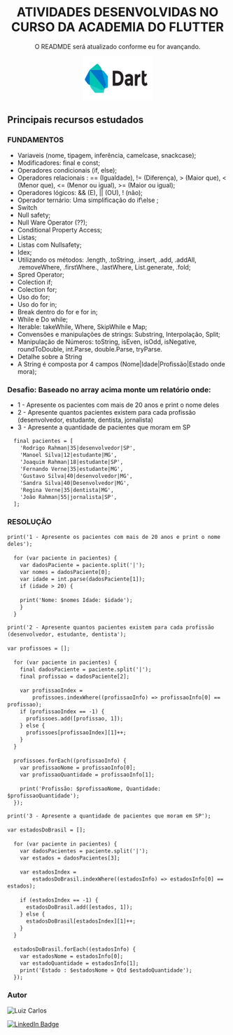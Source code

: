 <h1 align="center">ATIVIDADES DESENVOLVIDAS NO CURSO DA ACADEMIA DO FLUTTER</h1>

<p align="center"> O READMDE será atualizado conforme eu for avançando.</p>

<p align="center">
<img width="160" height="100" src="images/dart.png"/>


</p>


## Principais recursos estudados

### FUNDAMENTOS

- Variaveis (nome, tipagem, inferência, camelcase, snackcase);
- Modificadores: final e const;
- Operadores condicionais (if, else);
- Operadores relacionais : == (Igualdade), != (Diferença), > (Maior que), < (Menor que), <= (Menor ou igual), >= (Maior ou igual);
- Operadores lógicos: && (E), || (OU), ! (não);
- Operador ternário: Uma simplificação do if\else ;
- Switch
- Null safety;
- Null Ware Operator (??);
- Conditional Property Access;
- Listas;
- Listas com Nullsafety;
- Idex;
- Utilizando os métodos: .length, .toString, .insert, .add, .addAll, .removeWhere, .firstWhere., .lastWhere, List.generate, .fold;
- Spred Operator;
- Colection if;
- Colection for;
- Uso do for;
- Uso do for in;
- Break dentro do for e for in;
- While e Do while;
- Iterable: takeWhile, Where, SkipWhile e Map;
- Convensões e manipulações de strings: Substring, Interpolação, Split;
- Manipulação de Números: toString, isEven, isOdd, isNegative, roundToDouble, int.Parse, double.Parse, tryParse.
- Detalhe sobre a String
- A String é composta por 4 campos (Nome|Idade|Profissão|Estado onde mora);

### Desafio: Baseado no array acima monte um relatório onde:
  - 1 - Apresente os pacientes com mais de 20 anos e print o nome deles
  - 2 - Apresente quantos pacientes existem para cada profissão (desenvolvedor, estudante, dentista, jornalista)
  - 3 - Apresente a quantidade de pacientes que moram em SP
```
  final pacientes = [
    'Rodrigo Rahman|35|desenvolvedor|SP',
    'Manoel Silva|12|estudante|MG',
    'Joaquim Rahman|18|estudante|SP',
    'Fernando Verne|35|estudante|MG',
    'Gustavo Silva|40|desenvolvedor|MG',
    'Sandra Silva|40|Desenvolvedor|MG',
    'Regina Verne|35|dentista|MG',
    'João Rahman|55|jornalista|SP',
  ];
```
### RESOLUÇÃO
```
print('1 - Apresente os pacientes com mais de 20 anos e print o nome deles');

  for (var paciente in pacientes) {
    var dadosPaciente = paciente.split('|');
    var nomes = dadosPaciente[0];
    var idade = int.parse(dadosPaciente[1]);
    if (idade > 20) {
     
    print('Nome: $nomes Idade: $idade');
    }
  }
```

```
print('2 - Apresente quantos pacientes existem para cada profissão (desenvolvedor, estudante, dentista');

var profissoes = [];

  for (var paciente in pacientes) {
    final dadosPaciente = paciente.split('|');
    final profissao = dadosPaciente[2];

    var profissaoIndex =
        profissoes.indexWhere((profissaoInfo) => profissaoInfo[0] == profissao);
    if (profissaoIndex == -1) {
      profissoes.add([profissao, 1]);
    } else {
      profissoes[profissaoIndex][1]++;
    }
  }
  
  profissoes.forEach((profissaoInfo) {
    var profissaoNome = profissaoInfo[0];
    var profissaoQuantidade = profissaoInfo[1];
    
    print('Profissão: $profissaoNome, Quantidade: $profissaoQuantidade');
  });
```

```
print('3 - Apresente a quantidade de pacientes que moram em SP');

var estadosDoBrasil = [];

  for (var paciente in pacientes) {
    var dadosPacientes = paciente.split('|');
    var estados = dadosPacientes[3];

    var estadosIndex =
        estadosDoBrasil.indexWhere((estadosInfo) => estadosInfo[0] == estados);

    if (estadosIndex == -1) {
      estadosDoBrasil.add([estados, 1]);
    } else {
      estadosDoBrasil[estadosIndex][1]++;
    }
  }

  estadosDoBrasil.forEach((estadosInfo) {
    var estadosNome = estadosInfo[0];
    var estadoQuantidade = estadosInfo[1];
    print('Estado : $estadosNome » Qtd $estadoQuantidade');
  });
```

### Autor

<img alt="Luiz Carlos" title="Luiz Carlos" src="https://avatars.githubusercontent.com/u/29442285?s=96&v=4" height="100" width="100" />

[![LinkedIn Badge](https://img.shields.io/badge/-LUIZ_CARLOS-blue?style=flat-square&logo=Linkedin&logoColor=white&link=https://www.linkedin.com/in/luizzlcs/)](https://www.linkedin.com/in/luizzlcs/)
